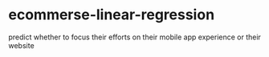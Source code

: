 # ecommerse-linear-regression
predict whether to focus their efforts on their mobile app experience or their website

